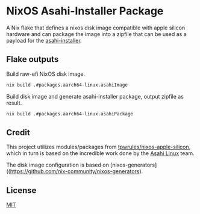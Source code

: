 # NixOS Asahi-Installer Package

A Nix flake that defines a nixos disk image compatible with apple silicon hardware and
can package the image into a zipfile that can be used as a payload for the [asahi-installer](https://github.com/asahilinux/asahi-installer).

## Flake outputs

Build raw-efi NixOS disk image.
```bash
nix build .#packages.aarch64-linux.asahiImage
```

Build disk image and generate asahi-installer package, output zipfile as result.
```bash
nix build .#packages.aarch64-linux.asahiPackage
```

## Credit

This project utilizes modules/packages from [tpwrules/nixos-apple-silicon](https://github.com/tpwrules/nixos-apple-silicon),
which in turn is based on the incredible work done by the [Asahi Linux](https://github.com/asahilinux) team.

The disk image configuration is based on [nixos-generators]((https://github.com/nix-community/nixos-generators).

## License

[MIT](https://choosealicense.com/licenses/mit/)
